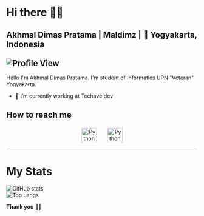 <!--
Here are some ideas to get you started:

- 🔭 I’m currently working on ...
- 🌱 I’m currently learning ...
- 👯 I’m looking to collaborate on ...
- 🤔 I’m looking for help with ...
- 💬 Ask me about ...
- 📫 How to reach me: ...
- 😄 Pronouns: ...
- ⚡ Fun fact: ...
-->

<h1> Hi there 👋🏼 </h1>

**Akhmal Dimas Pratama** | **Maldimz** | **📍 Yogyakarta, Indonesia** <br><br>
![Profile View](https://komarev.com/ghpvc/?username=maldimz&color=red) <br>
-------------------------------------------------------------------------------------------------------------------------

Hello I'm Akhmal Dimas Pratama. I'm student of Informatics UPN "Veteran" Yogyakarta.

- 🌱 I’m currently working at Techave.dev

## How to reach me
<p align="center">
 <a href="https://www.linkedin.com/in/maldimz/" target="_blank" rel="noopener noreferrer"> <img src="https://cdn.jsdelivr.net/npm/simple-icons@v3/icons/linkedin.svg" alt="Python" height="40" style="vertical-align:top; margin:4px;margin-right: 20px"></a>
 <a href="mailto:pratamadimas03@gmail.com"> <img src="https://cdn.jsdelivr.net/npm/simple-icons@v3/icons/gmail.svg" alt="Python" height="40" style="vertical-align:top; margin:4px"></a>
</p>

-------------------------------------------------------------------------------------------------------------------------
<h1>My Stats</h1>

![GitHub stats](https://github-readme-stats.vercel.app/api?username=maldimz&show_icons=true&theme=tokyonight) <br>
![Top Langs](https://github-readme-stats.vercel.app/api/top-langs/?username=maldimz&theme=tokyonight)


**Thank you** 🙏🏼
